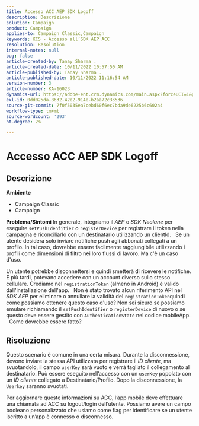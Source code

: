 ```yaml
---
title: Accesso ACC AEP SDK Logoff
description: Descrizione
solution: Campaign
product: Campaign
applies-to: Campaign Classic,Campaign
keywords: KCS - Accesso all’SDK AEP ACC
resolution: Resolution
internal-notes: null
bug: false
article-created-by: Tanay Sharma .
article-created-date: 10/11/2022 10:57:50 AM
article-published-by: Tanay Sharma .
article-published-date: 10/11/2022 11:16:54 AM
version-number: 3
article-number: KA-16023
dynamics-url: https://adobe-ent.crm.dynamics.com/main.aspx?forceUCI=1&pagetype=entityrecord&etn=knowledgearticle&id=2db7de86-5349-ed11-bba2-0022480868ff
exl-id: 0dd025da-8632-42e2-914e-b2aa72c33536
source-git-commit: 7f0f5035ea7cebd60f6ec7bda9de6225b6c602a4
workflow-type: tm+mt
source-wordcount: '293'
ht-degree: 2%

---
```


# Accesso ACC AEP SDK Logoff

## Descrizione

<b>Ambiente</b>
- Campaign Classic
- Campaign



<b>Problema/Sintomi</b>
In generale, integriamo il *AEP* o *SDK Neolane* per eseguire `setPushIdenfitier` o `registerDevice` per registrare il token nella campagna e riconciliarlo con un destinatario utilizzando un clientId.
 
Se un utente desidera solo inviare notifiche push agli abbonati collegati a un profilo. In tal caso, dovrebbe essere facilmente raggiungibile utilizzando i profili come dimensioni di filtro nei loro flussi di lavoro. Ma c&#39;è un caso d&#39;uso.

Un utente potrebbe disconnettersi e quindi smetterà di ricevere le notifiche. E più tardi, potevano accedere con un account diverso sullo stesso cellulare. Crediamo nel `registrationToken` (almeno in Android) è valido dall&#39;installazione dell&#39;app.
 
Non è stato trovato alcun riferimento API nel *SDK AEP* per eliminare o annullare la validità del `registrationToken`quindi come possiamo ottenere questo caso d&#39;uso? Non sei sicuro se possiamo emulare richiamando il `setPushIdentifier` o `registerDevice` di nuovo o se questo deve essere gestito con `AuthenticationState` nel codice mobileApp.
 
Come dovrebbe essere fatto?


## Risoluzione


Questo scenario è comune in una certa misura. Durante la disconnessione, devono inviare la stessa API utilizzata per registrare il *ID cliente*, ma svuotandolo, il campo `userKey` sarà vuoto e verrà tagliato il collegamento al destinatario. Può essere eseguito nell’accesso con un `userKey` popolato con un *ID cliente* collegato a Destinatario/Profilo. Dopo la disconnessione, la `Userkey` saranno svuotati.

Per aggiornare queste informazioni su ACC, l’app mobile deve effettuare una chiamata ad ACC su logout/login dell’utente. Possiamo avere un campo booleano personalizzato che usiamo come flag per identificare se un utente iscritto a un’app è connesso o disconnesso.
